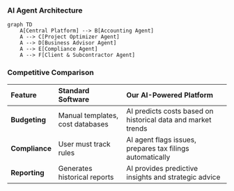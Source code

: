 ### AI Agent Architecture

```mermaid
graph TD
    A[Central Platform] --> B[Accounting Agent]
    A --> C[Project Optimizer Agent]
    A --> D[Business Advisor Agent]
    A --> E[Compliance Agent]
    A --> F[Client & Subcontractor Agent]
```

### Competitive Comparison

| Feature | Standard Software | Our AI-Powered Platform |
| :--- | :--- | :--- |
| **Budgeting** | Manual templates, cost databases | AI predicts costs based on historical data and market trends |
| **Compliance** | User must track rules | AI agent flags issues, prepares tax filings automatically |
| **Reporting** | Generates historical reports | AI provides predictive insights and strategic advice |
